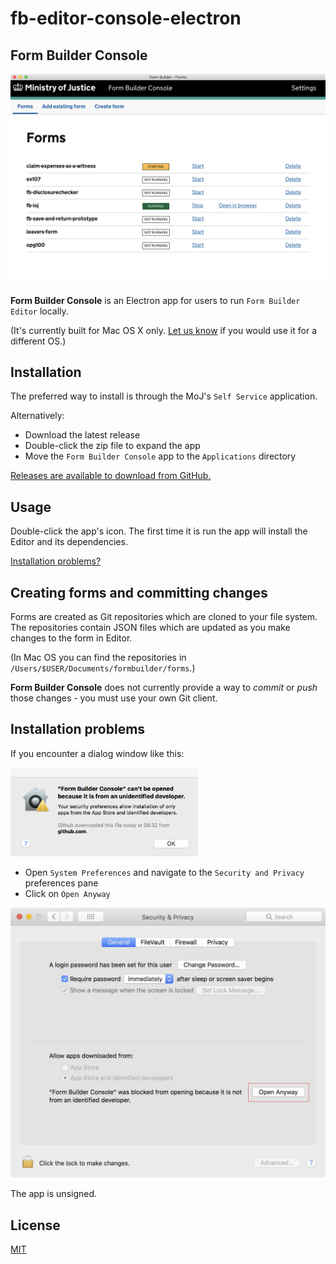 # fb-editor-console-electron

## Form Builder Console

![Console app](images/console.png)

**Form Builder Console** is an Electron app for users to run `Form Builder Editor` locally.

(It's currently built for Mac OS X only. [Let us know](mailto:form-builder-team@digital.justice.gov.uk) if you would use it for a different OS.)

## Installation

The preferred way to install is through the MoJ's `Self Service` application.

Alternatively:

- Download the latest release
- Double-click the zip file to expand the app
- Move the `Form Builder Console` app to the `Applications` directory

[Releases are available to download from GitHub.](https://github.com/ministryofjustice/fb-editor-console-electron/releases)

## Usage

Double-click the app's icon. The first time it is run the app will install the Editor and its dependencies.

[Installation problems?](#installation-problems)

## Creating forms and committing changes

Forms are created as Git repositories which are cloned to your file system. The repositories contain JSON files which are updated as you make changes to the form in Editor.

(In Mac OS you can find the repositories in `/Users/$USER/Documents/formbuilder/forms`.)

**Form Builder Console** does not currently provide a way to _commit_ or _push_ those changes - you must use your own Git client.

## Installation problems

If you encounter a dialog window like this:

<img src="images/installation-blocked.png" alt="Running Console app blocked" width="300" style="max-width: 100%;">

- Open `System Preferences` and navigate to the `Security and Privacy` preferences pane
- Click on `Open Anyway`

<img src="images/security-pref-pane--open-anyway.jpg" alt="Open anyway from Security Preference Pane" width="600" style="max-width: 100%;">

The app is unsigned.

## License

[MIT](LICENSE)
